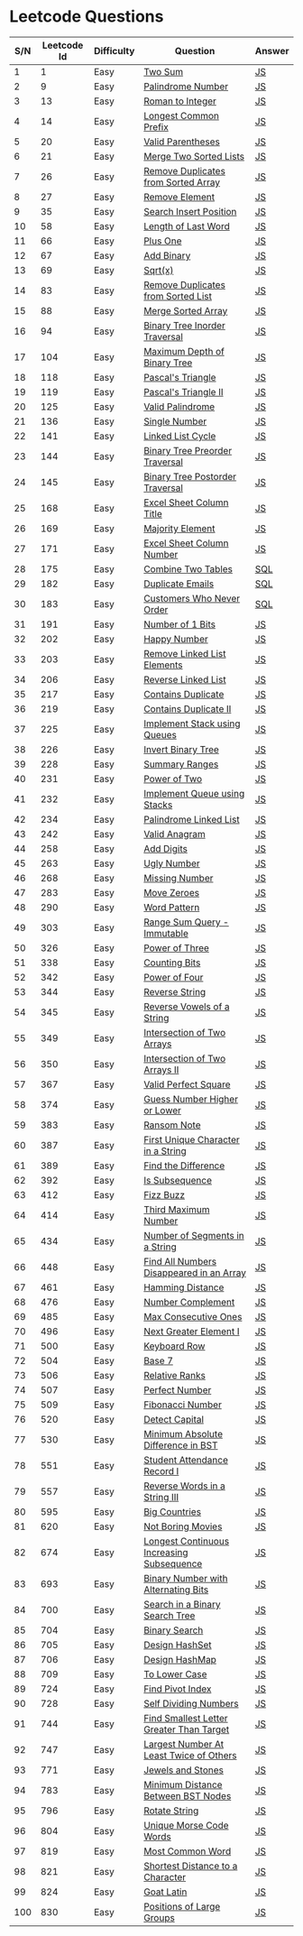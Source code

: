# Leetcode Questions

| S/N | Leetcode Id | Difficulty | Question                                                                                                              | Answer                                                                                                |
| --- | ----------- | ---------- | --------------------------------------------------------------------------------------------------------------------- | ----------------------------------------------------------------------------------------------------- |
| 1   | 1           | Easy       | [Two Sum](https://leetcode.com/problems/two-sum/)                                                                     | [JS](https://github.com/jpranays/Leetcode/blob/master/Easy/TwoSum.js)                                 |
| 2   | 9           | Easy       | [Palindrome Number](https://leetcode.com/problems/palindrome-number/)                                                 | [JS](https://github.com/jpranays/Leetcode/blob/master/Easy/PalindromeNumber.js)                       |
| 3   | 13          | Easy       | [Roman to Integer](https://leetcode.com/problems/roman-to-integer/)                                                   | [JS](https://github.com/jpranays/Leetcode/blob/master/Easy/RomanToInteger.js)                         |
| 4   | 14          | Easy       | [Longest Common Prefix](https://leetcode.com/problems/longest-common-prefix/)                                         | [JS](https://github.com/jpranays/Leetcode/blob/master/Easy/LongestCommonPrefix.js)                    |
| 5   | 20          | Easy       | [Valid Parentheses](https://leetcode.com/problems/valid-parentheses/)                                                 | [JS](https://github.com/jpranays/Leetcode/blob/master/Easy/ValidParentheses.js)                       |
| 6   | 21          | Easy       | [Merge Two Sorted Lists](https://leetcode.com/problems/merge-two-sorted-lists/)                                       | [JS](https://github.com/jpranays/Leetcode/blob/master/Easy/MergeTwoSortedLists.js)                    |
| 7   | 26          | Easy       | [Remove Duplicates from Sorted Array](https://leetcode.com/problems/remove-duplicates-from-sorted-array/)             | [JS](https://github.com/jpranays/Leetcode/blob/master/Easy/RemoveDuplicatesfromSortedArray.js)        |
| 8   | 27          | Easy       | [Remove Element](https://leetcode.com/problems/remove-element/)                                                       | [JS](https://github.com/jpranays/Leetcode/blob/master/Easy/RemoveElement.js)                          |
| 9   | 35          | Easy       | [Search Insert Position](https://leetcode.com/problems/search-insert-position/)                                       | [JS](https://github.com/jpranays/Leetcode/blob/master/Easy/SearchInsertPosition.js)                   |
| 10  | 58          | Easy       | [Length of Last Word](https://leetcode.com/problems/length-of-last-word/)                                             | [JS](https://github.com/jpranays/Leetcode/blob/master/Easy/LengthOfLastWord.js)                       |
| 11  | 66          | Easy       | [Plus One](https://leetcode.com/problems/plus-one/)                                                                   | [JS](https://github.com/jpranays/Leetcode/blob/master/Easy/PlusOne.js)                                |
| 12  | 67          | Easy       | [Add Binary](https://leetcode.com/problems/add-binary/)                                                               | [JS](https://github.com/jpranays/Leetcode/blob/master/Easy/AddBinary.js)                              |
| 13  | 69          | Easy       | [Sqrt(x)](https://leetcode.com/problems/sqrtx/)                                                                       | [JS](https://github.com/jpranays/Leetcode/blob/master/Easy/sqrtx.js)                                  |
| 14  | 83          | Easy       | [Remove Duplicates from Sorted List](https://leetcode.com/problems/remove-duplicates-from-sorted-list/)               | [JS](https://github.com/jpranays/Leetcode/blob/master/Easy/RemoveDuplicatesFromSortedList.js)         |
| 15  | 88          | Easy       | [Merge Sorted Array](https://leetcode.com/problems/merge-sorted-array/)                                               | [JS](https://github.com/jpranays/Leetcode/blob/master/Easy/MergeSortedArray.js)                       |
| 16  | 94          | Easy       | [Binary Tree Inorder Traversal](https://leetcode.com/problems/binary-tree-inorder-traversal/)                         | [JS](https://github.com/jpranays/Leetcode/blob/master/Easy/BinaryTreeInorderTraversal.js)             |
| 17  | 104         | Easy       | [Maximum Depth of Binary Tree](https://leetcode.com/problems/maximum-depth-of-binary-tree/)                           | [JS](https://github.com/jpranays/Leetcode/blob/master/Easy/MaximumDepthOfBinaryTree.js)               |
| 18  | 118         | Easy       | [Pascal's Triangle](https://leetcode.com/problems/pascals-triangle/)                                                  | [JS](https://github.com/jpranays/Leetcode/blob/master/Easy/PascalTriangle.js)                         |
| 19  | 119         | Easy       | [Pascal's Triangle II](https://leetcode.com/problems/pascals-triangle-ii/)                                            | [JS](https://github.com/jpranays/Leetcode/blob/master/Easy/PascalTriangleII.js)                       |
| 20  | 125         | Easy       | [Valid Palindrome](https://leetcode.com/problems/valid-palindrome/)                                                   | [JS](https://github.com/jpranays/Leetcode/blob/master/Easy/ValidPalindrome.js)                        |
| 21  | 136         | Easy       | [Single Number](https://leetcode.com/problems/single-number/)                                                         | [JS](https://github.com/jpranays/Leetcode/blob/master/Easy/SingleNumber.js)                           |
| 22  | 141         | Easy       | [Linked List Cycle](https://leetcode.com/problems/linked-list-cycle/)                                                 | [JS](https://github.com/jpranays/Leetcode/blob/master/Easy/LinkedListCycle.js)                        |
| 23  | 144         | Easy       | [Binary Tree Preorder Traversal](https://leetcode.com/problems/binary-tree-preorder-traversal/)                       | [JS](https://github.com/jpranays/Leetcode/blob/master/Easy/BinaryTreePreorderTraversal.js)            |
| 24  | 145         | Easy       | [Binary Tree Postorder Traversal](https://leetcode.com/problems/binary-tree-postorder-traversal/)                     | [JS](https://github.com/jpranays/Leetcode/blob/master/Easy/BinaryTreePostorderTraversal.js)           |
| 25  | 168         | Easy       | [Excel Sheet Column Title](https://leetcode.com/problems/excel-sheet-column-title/)                                   | [JS](https://github.com/jpranays/Leetcode/blob/master/Easy/ExcelSheetColumnTitle.js)                  |
| 26  | 169         | Easy       | [Majority Element](https://leetcode.com/problems/majority-element/)                                                   | [JS](https://github.com/jpranays/Leetcode/blob/master/Easy/MajorityElement.js)                        |
| 27  | 171         | Easy       | [Excel Sheet Column Number](https://leetcode.com/problems/excel-sheet-column-number/)                                 | [JS](https://github.com/jpranays/Leetcode/blob/master/Easy/ExcelSheetColumnNumber.js)                 |
| 28  | 175         | Easy       | [Combine Two Tables](https://leetcode.com/problems/combine-two-tables/)                                               | [SQL](https://github.com/jpranays/Leetcode/blob/master/Easy/CombineTwoTables.sql)                     |
| 29  | 182         | Easy       | [Duplicate Emails](https://leetcode.com/problems/duplicate-emails/)                                                   | [SQL](https://github.com/jpranays/Leetcode/blob/master/Easy/DuplicateEmails.sql)                      |
| 30  | 183         | Easy       | [Customers Who Never Order](https://leetcode.com/problems/customers-who-never-order/)                                 | [SQL](https://github.com/jpranays/Leetcode/blob/master/Easy/CustomersWhoNeverOrder.sql)               |
| 31  | 191         | Easy       | [Number of 1 Bits](https://leetcode.com/problems/number-of-1-bits/)                                                   | [JS](https://github.com/jpranays/Leetcode/blob/master/Easy/Numberof1Bits.js)                          |
| 32  | 202         | Easy       | [Happy Number](https://leetcode.com/problems/happy-number/)                                                           | [JS](https://github.com/jpranays/Leetcode/blob/master/Easy/HappyNumber.js)                            |
| 33  | 203         | Easy       | [Remove Linked List Elements](https://leetcode.com/problems/remove-linked-list-elements/)                             | [JS](https://github.com/jpranays/Leetcode/blob/master/Easy/RemoveLinkedListElements.js)               |
| 34  | 206         | Easy       | [Reverse Linked List](https://leetcode.com/problems/reverse-linked-list/)                                             | [JS](https://github.com/jpranays/Leetcode/blob/master/Easy/ReverseLinkedList.js)                      |
| 35  | 217         | Easy       | [Contains Duplicate](https://leetcode.com/problems/contains-duplicate/)                                               | [JS](https://github.com/jpranays/Leetcode/blob/master/Easy/ContainsDuplicate.js)                      |
| 36  | 219         | Easy       | [Contains Duplicate II](https://leetcode.com/problems/contains-duplicate-ii/)                                         | [JS](https://github.com/jpranays/Leetcode/blob/master/Easy/ContainsDuplicateII.js)                    |
| 37  | 225         | Easy       | [Implement Stack using Queues](https://leetcode.com/problems/implement-stack-using-queues/)                           | [JS](https://github.com/jpranays/Leetcode/blob/master/Easy/ImplementStackusingQueues.js)              |
| 38  | 226         | Easy       | [Invert Binary Tree](https://leetcode.com/problems/invert-binary-tree/)                                               | [JS](https://github.com/jpranays/Leetcode/blob/master/Easy/InvertBinaryTree.js)                       |
| 39  | 228         | Easy       | [Summary Ranges](https://leetcode.com/problems/summary-ranges/)                                                       | [JS](https://github.com/jpranays/Leetcode/blob/master/Easy/SummaryRanges.js)                          |
| 40  | 231         | Easy       | [Power of Two](https://leetcode.com/problems/power-of-two/)                                                           | [JS](https://github.com/jpranays/Leetcode/blob/master/Easy/PowerofTwo.js)                             |
| 41  | 232         | Easy       | [Implement Queue using Stacks](https://leetcode.com/problems/implement-queue-using-stacks/)                           | [JS](https://github.com/jpranays/Leetcode/blob/master/Easy/ImplementQueueusingStacks.js)              |
| 42  | 234         | Easy       | [Palindrome Linked List](https://leetcode.com/problems/palindrome-linked-list/)                                       | [JS](https://github.com/jpranays/Leetcode/blob/master/Easy/PalindromeLinkedList.js)                   |
| 43  | 242         | Easy       | [Valid Anagram](https://leetcode.com/problems/valid-anagram/)                                                         | [JS](https://github.com/jpranays/Leetcode/blob/master/Easy/ValidAnagram.js)                           |
| 44  | 258         | Easy       | [Add Digits](https://leetcode.com/problems/add-digits/)                                                               | [JS](https://github.com/jpranays/Leetcode/blob/master/Easy/AddDigits.js)                              |
| 45  | 263         | Easy       | [Ugly Number](https://leetcode.com/problems/ugly-number/)                                                             | [JS](https://github.com/jpranays/Leetcode/blob/master/Easy/UglyNumber.js)                             |
| 46  | 268         | Easy       | [Missing Number](https://leetcode.com/problems/missing-number/)                                                       | [JS](https://github.com/jpranays/Leetcode/blob/master/Easy/MissingNumber.js)                          |
| 47  | 283         | Easy       | [Move Zeroes](https://leetcode.com/problems/move-zeroes/)                                                             | [JS](https://github.com/jpranays/Leetcode/blob/master/Easy/MoveZeroes.js)                             |
| 48  | 290         | Easy       | [Word Pattern](https://leetcode.com/problems/word-pattern/)                                                           | [JS](https://github.com/jpranays/Leetcode/blob/master/Easy/WordPattern.js)                            |
| 49  | 303         | Easy       | [Range Sum Query - Immutable](https://leetcode.com/problems/range-sum-query-immutable/)                               | [JS](https://github.com/jpranays/Leetcode/blob/master/Easy/RangeSumQueryImmutable.js)                 |
| 50  | 326         | Easy       | [Power of Three](https://leetcode.com/problems/power-of-three/)                                                       | [JS](https://github.com/jpranays/Leetcode/blob/master/Easy/PowerofThree.js)                           |
| 51  | 338         | Easy       | [Counting Bits](https://leetcode.com/problems/counting-bits/)                                                         | [JS](https://github.com/jpranays/Leetcode/blob/master/Easy/CountingBits.js)                           |
| 52  | 342         | Easy       | [Power of Four](https://leetcode.com/problems/power-of-four/)                                                         | [JS](https://github.com/jpranays/Leetcode/blob/master/Easy/PowerofFour.js)                            |
| 53  | 344         | Easy       | [Reverse String](https://leetcode.com/problems/reverse-string/)                                                       | [JS](https://github.com/jpranays/Leetcode/blob/master/Easy/ReverseString.js)                          |
| 54  | 345         | Easy       | [Reverse Vowels of a String](https://leetcode.com/problems/reverse-vowels-of-a-string/)                               | [JS](https://github.com/jpranays/Leetcode/blob/master/Easy/ReverseVowelsofaString.js)                 |
| 55  | 349         | Easy       | [Intersection of Two Arrays](https://leetcode.com/problems/intersection-of-two-arrays/)                               | [JS](https://github.com/jpranays/Leetcode/blob/master/Easy/IntersectionofTwoArrays.js)                |
| 56  | 350         | Easy       | [Intersection of Two Arrays II](https://leetcode.com/problems/intersection-of-two-arrays-ii/)                         | [JS](https://github.com/jpranays/Leetcode/blob/master/Easy/IntersectionofTwoArraysII.js)              |
| 57  | 367         | Easy       | [Valid Perfect Square](https://leetcode.com/problems/valid-perfect-square/)                                           | [JS](https://github.com/jpranays/Leetcode/blob/master/Easy/ValidPerfectSquare.js)                     |
| 58  | 374         | Easy       | [Guess Number Higher or Lower](https://leetcode.com/problems/guess-number-higher-or-lower/)                           | [JS](https://github.com/jpranays/Leetcode/blob/master/Easy/GuessNumberHigherorLower.js)               |
| 59  | 383         | Easy       | [Ransom Note](https://leetcode.com/problems/ransom-note/)                                                             | [JS](https://github.com/jpranays/Leetcode/blob/master/Easy/RansomNote.js)                             |
| 60  | 387         | Easy       | [First Unique Character in a String](https://leetcode.com/problems/first-unique-character-in-a-string/)               | [JS](https://github.com/jpranays/Leetcode/blob/master/Easy/FirstUniqueCharacterinaString.js)          |
| 61  | 389         | Easy       | [Find the Difference](https://leetcode.com/problems/find-the-difference/)                                             | [JS](https://github.com/jpranays/Leetcode/blob/master/Easy/FindtheDifference.js)                      |
| 62  | 392         | Easy       | [Is Subsequence](https://leetcode.com/problems/is-subsequence/)                                                       | [JS](https://github.com/jpranays/Leetcode/blob/master/Easy/IsSubsequence.js)                          |
| 63  | 412         | Easy       | [Fizz Buzz](https://leetcode.com/problems/fizz-buzz/)                                                                 | [JS](https://github.com/jpranays/Leetcode/blob/master/Easy/FizzBuzz.js)                               |
| 64  | 414         | Easy       | [Third Maximum Number](https://leetcode.com/problems/third-maximum-number/)                                           | [JS](https://github.com/jpranays/Leetcode/blob/master/Easy/ThirdMaximumNumber.js)                     |
| 65  | 434         | Easy       | [Number of Segments in a String](https://leetcode.com/problems/number-of-segments-in-a-string/)                       | [JS](https://github.com/jpranays/Leetcode/blob/master/Easy/NumberofSegmentsinaString.js)              |
| 66  | 448         | Easy       | [Find All Numbers Disappeared in an Array](https://leetcode.com/problems/find-all-numbers-disappeared-in-an-array/)   | [JS](https://github.com/jpranays/Leetcode/blob/master/Easy/FindAllNumbersDisappearedinanArray.js)     |
| 67  | 461         | Easy       | [Hamming Distance](https://leetcode.com/problems/hamming-distance/)                                                   | [JS](https://github.com/jpranays/Leetcode/blob/master/Easy/HammingDistance.js)                        |
| 68  | 476         | Easy       | [Number Complement](https://leetcode.com/problems/number-complement/)                                                 | [JS](https://github.com/jpranays/Leetcode/blob/master/Easy/NumberComplement.js)                       |
| 69  | 485         | Easy       | [Max Consecutive Ones](https://leetcode.com/problems/max-consecutive-ones/)                                           | [JS](https://github.com/jpranays/Leetcode/blob/master/Easy/MaxConsecutiveOnes.js)                     |
| 70  | 496         | Easy       | [Next Greater Element I](https://leetcode.com/problems/next-greater-element-i/)                                       | [JS](https://github.com/jpranays/Leetcode/blob/master/Easy/NextGreaterElementI.js)                    |
| 71  | 500         | Easy       | [Keyboard Row](https://leetcode.com/problems/keyboard-row/)                                                           | [JS](https://github.com/jpranays/Leetcode/blob/master/Easy/KeyboardRow.js)                            |
| 72  | 504         | Easy       | [Base 7](https://leetcode.com/problems/base-7/)                                                                       | [JS](https://github.com/jpranays/Leetcode/blob/master/Easy/Base7.js)                                  |
| 73  | 506         | Easy       | [Relative Ranks](https://leetcode.com/problems/relative-ranks/)                                                       | [JS](https://github.com/jpranays/Leetcode/blob/master/Easy/RelativeRanks.js)                          |
| 74  | 507         | Easy       | [Perfect Number](https://leetcode.com/problems/perfect-number/)                                                       | [JS](https://github.com/jpranays/Leetcode/blob/master/Easy/PerfectNumber.js)                          |
| 75  | 509         | Easy       | [Fibonacci Number](https://leetcode.com/problems/detect-capital/)                                                     | [JS](https://github.com/jpranays/Leetcode/blob/master/Easy/FibonacciNumber.js)                        |
| 76  | 520         | Easy       | [Detect Capital](https://leetcode.com/problems/detect-capital/)                                                       | [JS](https://github.com/jpranays/Leetcode/blob/master/Easy/DetectCapital.js)                          |
| 77  | 530         | Easy       | [Minimum Absolute Difference in BST](https://leetcode.com/problems/minimum-absolute-difference-in-bst/)               | [JS](https://github.com/jpranays/Leetcode/blob/master/Easy/MinimumAbsoluteDifferenceinBST.js)         |
| 78  | 551         | Easy       | [Student Attendance Record I](https://leetcode.com/problems/student-attendance-record-i/)                             | [JS](https://github.com/jpranays/Leetcode/blob/master/Easy/StudentAttendanceRecordI.js)               |
| 79  | 557         | Easy       | [Reverse Words in a String III](https://leetcode.com/problems/reverse-words-in-a-string-iii/)                         | [JS](https://github.com/jpranays/Leetcode/blob/master/Easy/ReverseWordsinaStringIII.js)               |
| 80  | 595         | Easy       | [Big Countries](https://leetcode.com/problems/big-countries/)                                                         | [JS](https://github.com/jpranays/Leetcode/blob/master/Easy/BigCountries.sql)                          |
| 81  | 620         | Easy       | [Not Boring Movies](https://leetcode.com/problems/not-boring-movies/)                                                 | [JS](https://github.com/jpranays/Leetcode/blob/master/Easy/NotBoringMovies.sql)                       |
| 82  | 674         | Easy       | [Longest Continuous Increasing Subsequence](https://leetcode.com/problems/longest-continuous-increasing-subsequence/) | [JS](https://github.com/jpranays/Leetcode/blob/master/Easy/LongestContinuousIncreasingSubsequence.js) |
| 83  | 693         | Easy       | [Binary Number with Alternating Bits](https://leetcode.com/problems/binary-number-with-alternating-bits/)             | [JS](https://github.com/jpranays/Leetcode/blob/master/Easy/BinaryNumberwithAlternatingBits.js)        |
| 84  | 700         | Easy       | [Search in a Binary Search Tree](https://leetcode.com/problems/search-in-a-binary-search-tree/)                       | [JS](https://github.com/jpranays/Leetcode/blob/master/Easy/SearchinaBinarySearchTree.js)              |
| 85  | 704         | Easy       | [Binary Search](https://leetcode.com/problems/binary-search/)                                                         | [JS](https://github.com/jpranays/Leetcode/blob/master/Easy/BinarySearch.js)                           |
| 86  | 705         | Easy       | [Design HashSet](https://leetcode.com/problems/design-hashset/)                                                       | [JS](https://github.com/jpranays/Leetcode/blob/master/Easy/DesignHashSet.js)                          |
| 87  | 706         | Easy       | [Design HashMap](https://leetcode.com/problems/design-hashmap/)                                                       | [JS](https://github.com/jpranays/Leetcode/blob/master/Easy/DesignHashMap.js)                          |
| 88  | 709         | Easy       | [To Lower Case](https://leetcode.com/problems/to-lower-case/)                                                         | [JS](https://github.com/jpranays/Leetcode/blob/master/Easy/ToLowerCase.js)                            |
| 89  | 724         | Easy       | [Find Pivot Index](https://leetcode.com/problems/find-pivot-index/)                                                   | [JS](https://github.com/jpranays/Leetcode/blob/master/Easy/FindPivotIndex.js)                         |
| 90  | 728         | Easy       | [Self Dividing Numbers](https://leetcode.com/problems/self-dividing-numbers/)                                         | [JS](https://github.com/jpranays/Leetcode/blob/master/Easy/SelfDividingNumbers.js)                    |
| 91  | 744         | Easy       | [Find Smallest Letter Greater Than Target](https://leetcode.com/problems/find-smallest-letter-greater-than-target/)   | [JS](https://github.com/jpranays/Leetcode/blob/master/Easy/FindSmallestLetterGreaterThanTarget.js)    |
| 92  | 747         | Easy       | [Largest Number At Least Twice of Others](https://leetcode.com/problems/largest-number-at-least-twice-of-others/)     | [JS](https://github.com/jpranays/Leetcode/blob/master/Easy/LargestNumberAtLeastTwiceofOthers.js)      |
| 93  | 771         | Easy       | [Jewels and Stones](https://leetcode.com/problems/jewels-and-stones/)                                                 | [JS](https://github.com/jpranays/Leetcode/blob/master/Easy/JewelsandStones.js)                        |
| 94  | 783         | Easy       | [Minimum Distance Between BST Nodes](https://leetcode.com/problems/minimum-distance-between-bst-nodes/)               | [JS](https://github.com/jpranays/Leetcode/blob/master/Easy/MinimumDistanceBetweenBSTNodes.js)         |
| 95  | 796         | Easy       | [Rotate String](https://leetcode.com/problems/rotate-string/)                                                         | [JS](https://github.com/jpranays/Leetcode/blob/master/Easy/RotateString.js)                           |
| 96  | 804         | Easy       | [Unique Morse Code Words](https://leetcode.com/problems/unique-morse-code-words/)                                     | [JS](https://github.com/jpranays/Leetcode/blob/master/Easy/UniqueMorseCodeWords.js)                   |
| 97  | 819         | Easy       | [Most Common Word](https://leetcode.com/problems/most-common-word/)                                                   | [JS](https://github.com/jpranays/Leetcode/blob/master/Easy/MostCommonWord.js)                         |
| 98  | 821         | Easy       | [Shortest Distance to a Character](https://leetcode.com/problems/shortest-distance-to-a-character/)                   | [JS](https://github.com/jpranays/Leetcode/blob/master/Easy/ShortestDistancetoaCharacter.js)           |
| 99  | 824         | Easy       | [Goat Latin](https://leetcode.com/problems/goat-latin/)                                                               | [JS](https://github.com/jpranays/Leetcode/blob/master/Easy/GoatLatin.js)                              |
| 100 | 830         | Easy       | [Positions of Large Groups](https://leetcode.com/problems/positions-of-large-groups/)                                 | [JS](https://github.com/jpranays/Leetcode/blob/master/Easy/PositionsofLargeGroups.js)                 |
